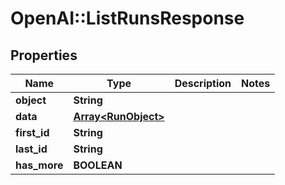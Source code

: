# OpenAI::ListRunsResponse

## Properties
Name | Type | Description | Notes
------------ | ------------- | ------------- | -------------
**object** | **String** |  | 
**data** | [**Array&lt;RunObject&gt;**](RunObject.md) |  | 
**first_id** | **String** |  | 
**last_id** | **String** |  | 
**has_more** | **BOOLEAN** |  | 

